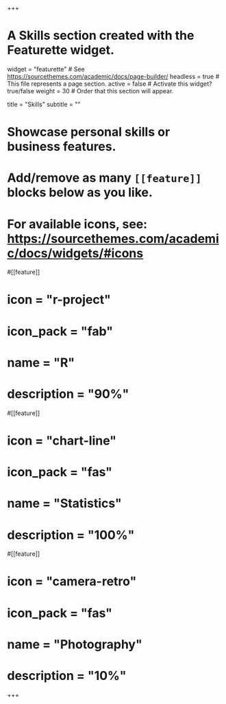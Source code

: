 +++
# A Skills section created with the Featurette widget.
widget = "featurette"  # See https://sourcethemes.com/academic/docs/page-builder/
headless = true  # This file represents a page section.
active = false  # Activate this widget? true/false
weight = 30  # Order that this section will appear.

title = "Skills"
subtitle = ""

# Showcase personal skills or business features.
# 
# Add/remove as many `[[feature]]` blocks below as you like.
# 
# For available icons, see: https://sourcethemes.com/academic/docs/widgets/#icons

#[[feature]]
#  icon = "r-project"
#  icon_pack = "fab"
#  name = "R"
#  description = "90%"
  
#[[feature]]
#  icon = "chart-line"
#  icon_pack = "fas"
#  name = "Statistics"
#  description = "100%"  
  
#[[feature]]
#  icon = "camera-retro"
#  icon_pack = "fas"
#  name = "Photography"
#  description = "10%"

+++

